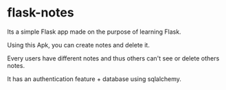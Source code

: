# flask-notes

Its a simple Flask app made on the purpose of learning Flask. 

Using this Apk, you can create notes and delete it.

Every users have different notes and thus others can't see or delete others notes.

It has an authentication feature + database using sqlalchemy.

